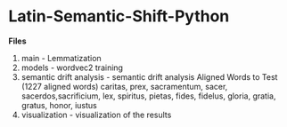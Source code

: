 # Latin-Semantic-Shift-Python

**Files**
1. main - Lemmatization
2. models - wordvec2 training
3. semantic drift analysis - semantic drift analysis
Aligned Words to Test (1227 aligned words)
caritas, prex, sacramentum, sacer, sacerdos,sacrificium, lex, spiritus, pietas, fides, fidelus, gloria, gratia, gratus, honor, iustus
4. visualization - visualization of the results